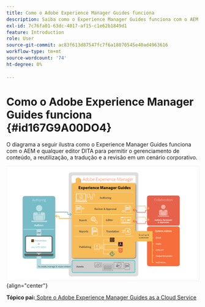 ```yaml
---
title: Como o Adobe Experience Manager Guides funciona
description: Saiba como o Experience Manager Guides funciona com o AEM e outros editores DITA para potencializar o gerenciamento de conteúdo, a reutilização, a tradução e a revisão em um cenário corporativo.
exl-id: 7c76fa01-63dc-4017-af15-c1e62b1849d1
feature: Introduction
role: User
source-git-commit: ac83f613d87547fc7f6a18070545e40ad4963616
workflow-type: tm+mt
source-wordcount: '74'
ht-degree: 0%

---
```


# Como o Adobe Experience Manager Guides funciona {#id167G9A00DO4}

O diagrama a seguir ilustra como o Experience Manager Guides funciona com o AEM e qualquer editor DITA para permitir o gerenciamento de conteúdo, a reutilização, a tradução e a revisão em um cenário corporativo.

![](images/xml-add-on-how-it-works.png){align="center"}


**Tópico pai:**&#x200B;[ Sobre o Adobe Experience Manager Guides as a Cloud Service](intro.md)
